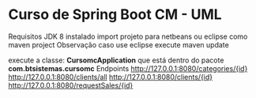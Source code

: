 <h1>Curso de Spring Boot CM - UML</h1>
Requisitos
JDK 8 instalado
import projeto para netbeans ou eclipse como maven project
Observação caso use eclipse execute maven update

execute a classe:
<strong>CursomcApplication</strong> que está dentro do pacote <strong>com.btsistemas.cursomc</strong>
Endpoints
http://127.0.0.1:8080/categories/{id}
http://127.0.0.1:8080/clients/all
http://127.0.0.1:8080/clients/{id}
http://127.0.0.1:8080/requestSales/{id}
